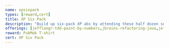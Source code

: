 ```yaml
---
name: xpsixpack
types: [reward,cert]
title: XP Six Pack
description: "Build up six-pack XP abs by attending these half dozen sessions focusing on agile technical practices."
offerings: [jefflangr-tdd-paint-by-numbers,jbrains-refactoring-java,jefflangr-tdd-test-abstraction,emilybache-introduction-to-approval-testing,amitaischleier-strangle-your-legacy-code,jwgrenning-tdd-call-your-shot]
reward: PubMob T-shirt
cert: XP Six Pack
---
```

